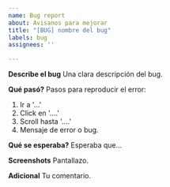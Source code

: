 ```yaml
---
name: Bug report
about: Avisanos para mejorar
title: "[BUG] nombre del bug"
labels: bug
assignees: ''

---
```


**Describe el bug**
Una clara descripción del bug.

**Qué pasó?**
Pasos para reproducir el error:
1. Ir a '...'
2. Click en '....'
3. Scroll hasta '....'
4. Mensaje de error o bug.

**Qué se esperaba?**
Esperaba que...

**Screenshots**
Pantallazo.

**Adicional**
Tu comentario.
